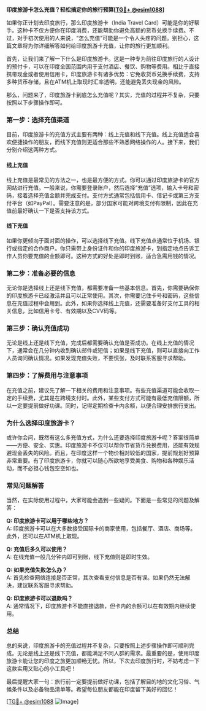 **印度旅游卡怎么充值？轻松搞定你的旅行预算[[TG💪+ @esim1088](https://t.me/s/esim1088)]**

如果你正计划去印度旅行，那么印度旅游卡（India Travel Card）可能是你的好帮手。这种卡不仅方便你在印度消费，还能帮助你避免高额的货币兑换手续费。不过，对于初次使用的人来说，“怎么充值”可能是一个令人头疼的问题。别担心，这篇文章将为你详细解答如何给印度旅游卡充值，让你的旅行更加顺利。

首先，让我们来了解一下什么是印度旅游卡。这是一种专为前往印度旅行的人设计的预付卡，可以在印度全国范围内用于支付酒店、餐饮、购物等费用。相比于直接携带现金或者使用信用卡，印度旅游卡有诸多优势：它免收货币兑换手续费，支持多种货币存储，且在ATM机上取现时汇率透明，还能避免丢失现金的风险。

那么，问题来了，印度旅游卡到底怎么充值呢？其实，充值的过程并不复杂，只要按照以下步骤操作即可。

### **第一步：选择充值渠道**
目前，印度旅游卡的充值方式主要有两种：线上充值和线下充值。线上充值适合喜欢便捷操作的朋友，而线下充值则更适合那些不熟悉网络操作的人。接下来，我们分别介绍这两种方式。

#### **线上充值**
线上充值是最常见的方法之一，也是最方便的方式。你可以通过印度旅游卡的官方网站进行充值。一般来说，你需要登录账户，然后选择“充值”选项，输入卡号和密码，接着选择充值金额并完成支付。支付方式通常包括信用卡、借记卡或第三方支付平台（如PayPal）。需要注意的是，部分国家可能对跨境支付有限制，因此在充值前最好确认一下是否支持该方式。

#### **线下充值**
如果你更倾向于面对面的操作，可以选择线下充值。线下充值点通常位于机场、银行或指定的合作商户。你只需带上身份证件和你的印度旅游卡，到指定地点告诉工作人员你要充值的金额即可。这种方式的好处是即时到账，适合急需用钱的情况。

### **第二步：准备必要的信息**
无论你是选择线上还是线下充值，都需要准备一些基本信息。首先，你需要确保你的印度旅游卡已经激活并且可以正常使用。其次，你需要记住卡号和密码，这些信息在充值过程中会用到。此外，如果你选择线上充值，还需要准备好支付工具的相关信息，比如信用卡号、有效期以及CVV码等。

### **第三步：确认充值成功**
无论是线上还是线下充值，完成后都需要确认充值是否成功。在线上充值的情况下，通常会在几分钟内收到确认邮件或短信；如果是线下充值，则可以直接向工作人员询问确认情况。如果发现充值失败，不要慌张，及时联系客服寻求帮助。

### **第四步：了解费用与注意事项**
在充值之前，建议先了解一下相关的费用和注意事项。有些充值渠道可能会收取一定的手续费，尤其是在跨境支付时。此外，某些支付方式可能有最低充值限额，所以一定要提前做好功课。同时，记得定期检查卡内余额，以便合理安排旅行支出。

### **为什么选择印度旅游卡？**
或许你会问，既然有这么多充值方式，为什么还要选择印度旅游卡呢？答案很简单——方便、安全、实惠。印度旅游卡不仅可以帮你节省货币兑换费用，还能有效规避现金丢失的风险。而且，在印度这样一个物价相对较低的国家，提前规划好预算非常重要。有了印度旅游卡，你就可以随心所欲地享受美食、购物和各种娱乐活动，而不必担心钱包空空如也。

### **常见问题解答**
当然，在实际使用过程中，大家可能会遇到一些疑问。下面是一些常见的问题及解答：

**Q: 印度旅游卡可以用于哪些地方？**  
A: 印度旅游卡可以在大多数接受国际卡的商家使用，包括餐厅、酒店、商场等。此外，还可以在ATM机上取现。

**Q: 充值后多久可以使用？**  
A: 在线充值一般几分钟内即可到账，线下充值则是即时生效。

**Q: 如果充值失败怎么办？**  
A: 首先检查网络连接是否正常，其次查看支付信息是否有误。如果仍然无法解决，建议联系客服寻求帮助。

**Q: 印度旅游卡可以退款吗？**  
A: 通常情况下，印度旅游卡不能直接退款，但卡内的余额可以在有效期内继续使用。

### **总结**
总的来说，印度旅游卡的充值过程并不复杂，只要按照上述步骤操作即可顺利完成。无论是线上还是线下充值，都能满足不同人群的需求。最重要的是，使用印度旅游卡能让您的印度之旅更加顺畅无忧。所以，下次去印度旅行时，不妨考虑一下这款实用又贴心的小工具吧！

最后提醒大家一句：旅行前一定要提前做好功课，包括了解目的地的文化习俗、气候条件以及必备物品清单等。希望每位朋友都能在印度留下美好的回忆！  

[[TG💪+ @esim1088](https://t.me/s/esim1088) ![Image](https://i.postimg.cc/4NQfJmqS/Snipaste-2025-05-13-00-14-12.png)]